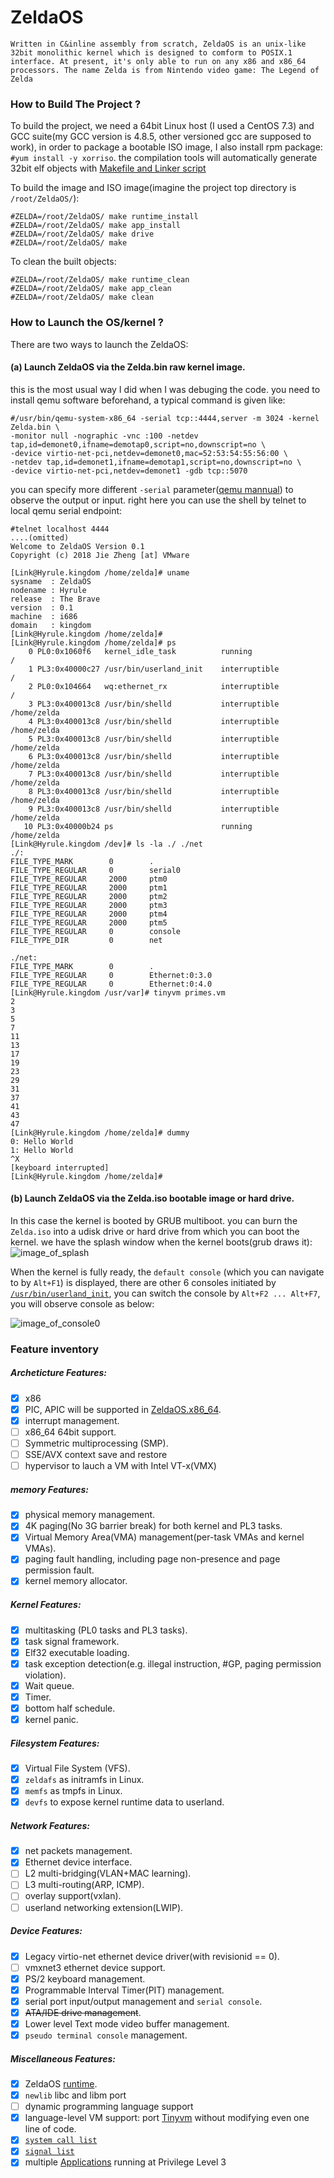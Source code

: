 #  ZeldaOS 

`Written in C&inline assembly from scratch, ZeldaOS is an unix-like 32bit monolithic kernel which is designed to comform to POSIX.1 interface. At present, it's only able to run on any x86 and x86_64 processors. The name Zelda is from Nintendo video game: The Legend of Zelda`

### How to Build The Project ?
To build the project, we need a 64bit Linux host (I used a CentOS 7.3) and GCC suite(my GCC version is 4.8.5, other versioned gcc are supposed to work), in order to  package a bootable ISO image, I also install rpm package: `#yum install -y xorriso`. the compilation tools will automatically generate 32bit elf objects with [Makefile and Linker script](https://github.com/chillancezen/ZeldaOS/tree/master/mk)


To build the image and ISO image(imagine the project top directory is `/root/ZeldaOS/`):
```
#ZELDA=/root/ZeldaOS/ make runtime_install
#ZELDA=/root/ZeldaOS/ make app_install
#ZELDA=/root/ZeldaOS/ make drive
#ZELDA=/root/ZeldaOS/ make
```
To clean the built objects:
```
#ZELDA=/root/ZeldaOS/ make runtime_clean
#ZELDA=/root/ZeldaOS/ make app_clean
#ZELDA=/root/ZeldaOS/ make clean
```

### How to Launch the OS/kernel ?
There are two ways to launch the ZeldaOS: 
#### (a) Launch ZeldaOS via the Zelda.bin raw kernel image.
this is the most usual way I did when I was debuging the code. you need to install qemu software beforehand, a typical command is given like:
```
#/usr/bin/qemu-system-x86_64 -serial tcp::4444,server -m 3024 -kernel Zelda.bin \
-monitor null -nographic -vnc :100 -netdev tap,id=demonet0,ifname=demotap0,script=no,downscript=no \
-device virtio-net-pci,netdev=demonet0,mac=52:53:54:55:56:00 \
-netdev tap,id=demonet1,ifname=demotap1,script=no,downscript=no \
-device virtio-net-pci,netdev=demonet1 -gdb tcp::5070
```
you can specify more different `-serial` parameter([qemu mannual](https://manpages.debian.org/testing/qemu-system-x86/qemu-system-x86_64.1.en.html)) to observe the output or input. right here you can use the shell by telnet to local qemu serial endpoint:
```
#telnet localhost 4444
....(omitted)
Welcome to ZeldaOS Version 0.1
Copyright (c) 2018 Jie Zheng [at] VMware

[Link@Hyrule.kingdom /home/zelda]# uname
sysname  : ZeldaOS
nodename : Hyrule
release  : The Brave
version  : 0.1
machine  : i686
domain   : kingdom
[Link@Hyrule.kingdom /home/zelda]#
[Link@Hyrule.kingdom /home/zelda]# ps
    0 PL0:0x1060f6   kernel_idle_task          running                   /
    1 PL3:0x40000c27 /usr/bin/userland_init    interruptible             /
    2 PL0:0x104664   wq:ethernet_rx            interruptible             /
    3 PL3:0x400013c8 /usr/bin/shelld           interruptible             /home/zelda
    4 PL3:0x400013c8 /usr/bin/shelld           interruptible             /home/zelda
    5 PL3:0x400013c8 /usr/bin/shelld           interruptible             /home/zelda
    6 PL3:0x400013c8 /usr/bin/shelld           interruptible             /home/zelda
    7 PL3:0x400013c8 /usr/bin/shelld           interruptible             /home/zelda
    8 PL3:0x400013c8 /usr/bin/shelld           interruptible             /home/zelda
    9 PL3:0x400013c8 /usr/bin/shelld           interruptible             /home/zelda
   10 PL3:0x40000b24 ps                        running                   /home/zelda
[Link@Hyrule.kingdom /dev]# ls -la ./ ./net
./:
FILE_TYPE_MARK        0        .
FILE_TYPE_REGULAR     0        serial0
FILE_TYPE_REGULAR     2000     ptm0
FILE_TYPE_REGULAR     2000     ptm1
FILE_TYPE_REGULAR     2000     ptm2
FILE_TYPE_REGULAR     2000     ptm3
FILE_TYPE_REGULAR     2000     ptm4
FILE_TYPE_REGULAR     2000     ptm5
FILE_TYPE_REGULAR     0        console
FILE_TYPE_DIR         0        net

./net:
FILE_TYPE_MARK        0        .
FILE_TYPE_REGULAR     0        Ethernet:0:3.0
FILE_TYPE_REGULAR     0        Ethernet:0:4.0
[Link@Hyrule.kingdom /usr/var]# tinyvm primes.vm
2
3
5
7
11
13
17
19
23
29
31
37
41
43
47
[Link@Hyrule.kingdom /home/zelda]# dummy
0: Hello World
1: Hello World
^X
[keyboard interrupted]
[Link@Hyrule.kingdom /home/zelda]#
```
#### (b) Launch ZeldaOS via the Zelda.iso bootable image or hard drive.
In this case the kernel is booted by GRUB multiboot. you can burn the `Zelda.iso` into a udisk drive or hard drive from which you can boot the kernel.
we have the splash window when the kernel boots(grub draws it):
![image_of_splash](https://raw.githubusercontent.com/chillancezen/DEPRECATED-misc/master/image/zelda_os_splash.png)

When the kernel is fully ready, the `default console` (which you can navigate to by `Alt+F1`) is displayed, there are other 6  consoles initiated by [`/usr/bin/userland_init`](https://github.com/chillancezen/ZeldaOS/blob/master/application/userland_init/etc/userland.init), you can switch the console by `Alt+F2 ... Alt+F7`, you will observe console as below:

![image_of_console0](https://raw.githubusercontent.com/chillancezen/DEPRECATED-misc/master/image/zelda_os_console0.png)

### Feature inventory

##### Archeticture Features:
- [X] x86
- [X] PIC, APIC will be supported in [ZeldaOS.x86_64](https://github.com/chillancezen/ZeldaOS.x86_64).
- [X] interrupt management.
- [ ] x86_64 64bit support.
- [ ] Symmetric multiprocessing (SMP).
- [ ] SSE/AVX context save and restore
- [ ] hypervisor to lauch a VM with Intel VT-x(VMX)
##### memory Features:
- [X] physical memory management.
- [X] 4K paging(No 3G barrier break) for both kernel and PL3 tasks.
- [X] Virtual Memory Area(VMA) management(per-task VMAs and kernel VMAs).
- [X] paging fault handling, including page non-presence and page permission fault.
- [X] kernel memory allocator.
##### Kernel Features:
- [X] multitasking (PL0 tasks and PL3 tasks).
- [X] task signal framework.
- [X] Elf32 executable loading.
- [X] task exception detection(e.g. illegal instruction, #GP, paging permission violation).
- [X] Wait queue.
- [X] Timer.
- [X] bottom half schedule.
- [X] kernel panic.
##### Filesystem Features:
- [X] Virtual File System (VFS).
- [X] `zeldafs` as initramfs in Linux.
- [X] `memfs` as tmpfs in Linux.
- [X] `devfs` to expose kernel runtime data to userland.
##### Network Features:
- [X] net packets management.
- [X] Ethernet device interface.
- [ ] L2 multi-bridging(VLAN+MAC learning).
- [ ] L3 multi-routing(ARP, ICMP).
- [ ] overlay support(vxlan).
- [ ] userland networking extension(LWIP).
##### Device Features:
- [X] Legacy virtio-net ethernet device driver(with revisionid == 0).
- [ ] vmxnet3 ethernet device support.
- [X] PS/2 keyboard management.
- [X] Programmable Interval Timer(PIT) management.
- [X] serial port input/output management and `serial console`.
- [x] ~~ATA/IDE drive management~~.
- [x] Lower level Text mode video buffer management.
- [x] `pseudo terminal console` management.
##### Miscellaneous Features:
- [X] ZeldaOS [runtime](https://github.com/chillancezen/ZeldaOS/tree/master/runtime).
- [X] `newlib` libc and libm port
- [ ] dynamic programming language support
- [X] language-level VM support: port [Tinyvm](https://github.com/jakogut/tinyvm) without modifying even one line of code.
- [X] [`system call list`](https://github.com/chillancezen/ZeldaOS/blob/master/runtime/syscall_inventory0.c)
- [X] [`signal list`](https://github.com/chillancezen/ZeldaOS/blob/master/kernel/include/zelda_posix.h)
- [X] multiple [Applications](https://github.com/chillancezen/ZeldaOS/tree/master/application) running at Privilege Level 3
